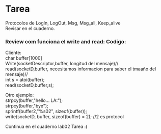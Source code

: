 <h1>Tarea</h1>
Protocolos de LogIn, LogOut, Msg, Msg_all, Keep_alive <br>
Revisar en el cuaderno.<br>

<h3>Review com funciona el write and read: Codigo:</h3>
Cliente: <br>
char buffer[1000]
 <br> Write(socketDescriptor,buffer, longitud del mensaje)//
 <br> read(socketD,buffer, necesitamos informacion para saber el tmaaño del mensaje)//
 <br> int s = atoi(buffer);
<br> read(socketD,buffer,s);

Otro ejemplo:
<br> strpcy(buffer,"hello... LA:");
<br> strpcy(buffer,"bye");
<br> sprintf(buffer2,"%s02", sizeof(buffer));
<br> write(socketD, buffer, sizeof(buffer) = 2); //2 es protocol

Continua en el cuaderno lab02 Tarea :(
